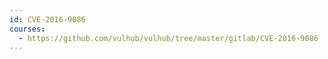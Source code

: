 ```yaml
---
id: CVE-2016-9086
courses:
  - https://github.com/vulhub/vulhub/tree/master/gitlab/CVE-2016-9086
---
```


